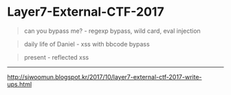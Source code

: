 # Layer7-External-CTF-2017

> can you bypass me? - regexp bypass, wild card, eval injection

> daily life of Daniel - xss with bbcode bypass

> present - reflected xss
------------------------------------
http://siwoomun.blogspot.kr/2017/10/layer7-external-ctf-2017-write-ups.html